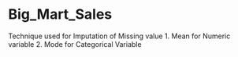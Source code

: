 # Big_Mart_Sales

Technique used for Imputation of Missing value
    1. Mean for Numeric variable
    2. Mode for Categorical Variable

